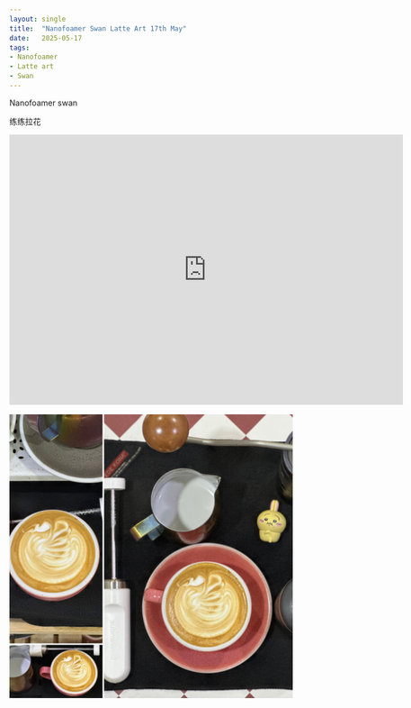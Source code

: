 ```yaml
---
layout: single
title:  "Nanofoamer Swan Latte Art 17th May"
date:   2025-05-17
tags:
- Nanofoamer
- Latte art
- Swan
---
```


Nanofoamer swan

练练拉花



<div class="embed-container">
  <iframe
      src="https://www.youtube.com/embed/iIgRCV_EtI0"
      width="700"
      height="480"
      frameborder="0"
      allowfullscreen="true">
  </iframe>
</div>


![](/assets/img/2025/05/17/3135A492-8921-476A-B5AE-718753D352C8.JPG)
